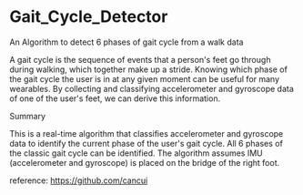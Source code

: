 # Gait_Cycle_Detector
An Algorithm to detect 6 phases of gait cycle from a walk data




A gait cycle is the sequence of events that a person's feet go through during walking, which together make up a stride. Knowing which phase of the gait cycle the user is in at any given moment can be useful for many wearables. By collecting and classifying accelerometer and gyroscope data of one of the user's feet, we can derive this information.

Summary

This is a real-time algorithm that classifies accelerometer and gyroscope data to identify the current phase of the user's gait cycle.
All 6 phases of the classic gait cycle can be identified.
The algorithm assumes IMU (accelerometer and gyroscope) is placed on the bridge of the right foot.


reference: https://github.com/cancui

